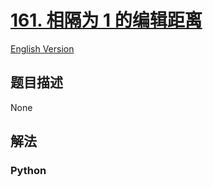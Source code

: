 # [161. 相隔为 1 的编辑距离](https://leetcode-cn.com/problems/one-edit-distance)

[English Version](//leetcode/0100-0199/0161.One%20Edit%20Distance/README_EN.md)

## 题目描述

<!-- 这里写题目描述 -->

None

## 解法

<!-- 这里可写通用的实现逻辑 -->

<!-- tabs:start -->

### **Python**

<!-- 这里可写当前语言的特殊实现逻辑 -->

```python

```

<!-- tabs:end -->
